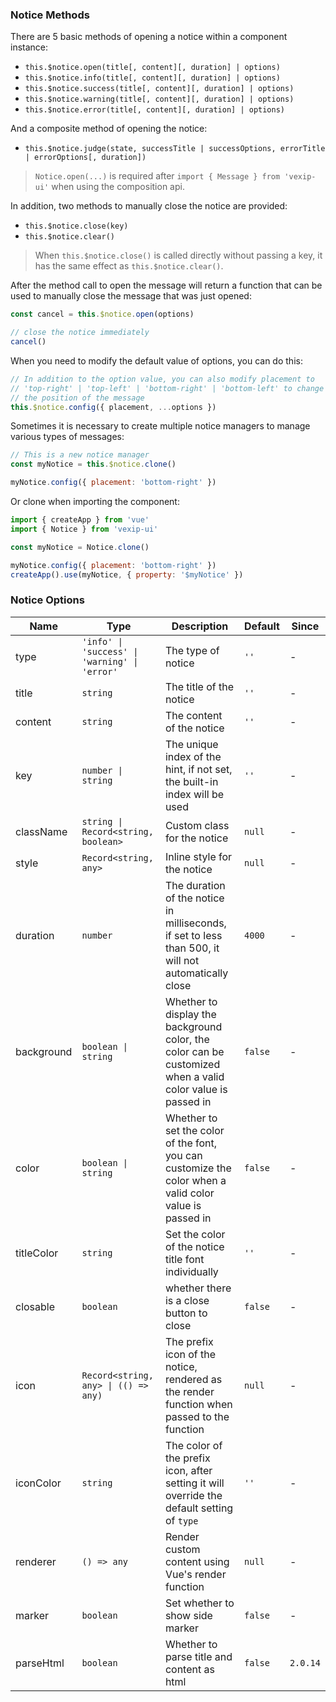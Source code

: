 ### Notice Methods

There are 5 basic methods of opening a notice within a component instance:

- `this.$notice.open(title[, content][, duration] | options)`
- `this.$notice.info(title[, content][, duration] | options)`
- `this.$notice.success(title[, content][, duration] | options)`
- `this.$notice.warning(title[, content][, duration] | options)`
- `this.$notice.error(title[, content][, duration] | options)`

And a composite method of opening the notice:

- `this.$notice.judge(state, successTitle | successOptions, errorTitle | errorOptions[, duration])`

> `Notice.open(...)` is required after `import { Message } from 'vexip-ui'` when using the composition api.

In addition, two methods to manually close the notice are provided:

- `this.$notice.close(key)`
- `this.$notice.clear()`

> When `this.$notice.close()` is called directly without passing a key, it has the same effect as `this.$notice.clear()`.

After the method call to open the message will return a function that can be used to manually close the message that was just opened:

```js
const cancel = this.$notice.open(options)

// close the notice immediately
cancel()
```

When you need to modify the default value of options, you can do this:

```js
// In addition to the option value, you can also modify placement to
// 'top-right' | 'top-left' | 'bottom-right' | 'bottom-left' to change
// the position of the message
this.$notice.config({ placement, ...options })
```

Sometimes it is necessary to create multiple notice managers to manage various types of messages:

```js
// This is a new notice manager
const myNotice = this.$notice.clone()

myNotice.config({ placement: 'bottom-right' })
```

Or clone when importing the component:

```js
import { createApp } from 'vue'
import { Notice } from 'vexip-ui'

const myNotice = Notice.clone()

myNotice.config({ placement: 'bottom-right' })
createApp().use(myNotice, { property: '$myNotice' })
```

### Notice Options

| Name       | Type                                          | Description                                                                                                | Default | Since    |
| ---------- | --------------------------------------------- | ---------------------------------------------------------------------------------------------------------- | ------- | -------- |
| type       | `'info' \| 'success' \| 'warning' \| 'error'` | The type of notice                                                                                         | `''`    | -        |
| title      | `string`                                      | The title of the notice                                                                                    | `''`    | -        |
| content    | `string`                                      | The content of the notice                                                                                  | `''`    | -        |
| key        | `number \| string`                            | The unique index of the hint, if not set, the built-in index will be used                                  | `''`    | -        |
| className  | `string \| Record<string, boolean>`           | Custom class for the notice                                                                                | `null`  | -        |
| style      | `Record<string, any>`                         | Inline style for the notice                                                                                | `null`  | -        |
| duration   | `number`                                      | The duration of the notice in milliseconds, if set to less than 500, it will not automatically close       | `4000`  | -        |
| background | `boolean \| string`                           | Whether to display the background color, the color can be customized when a valid color value is passed in | `false` | -        |
| color      | `boolean \| string`                           | Whether to set the color of the font, you can customize the color when a valid color value is passed in    | `false` | -        |
| titleColor | `string`                                      | Set the color of the notice title font individually                                                        | `''`    | -        |
| closable   | `boolean`                                     | whether there is a close button to close                                                                   | `false` | -        |
| icon       | `Record<string, any> \| (() => any)`          | The prefix icon of the notice, rendered as the render function when passed to the function                 | `null`  | -        |
| iconColor  | `string`                                      | The color of the prefix icon, after setting it will override the default setting of `type`                 | `''`    | -        |
| renderer   | `() => any`                                   | Render custom content using Vue's render function                                                          | `null`  | -        |
| marker     | `boolean`                                     | Set whether to show side marker                                                                            | `false` | -        |
| parseHtml  | `boolean`                                     | Whether to parse title and content as html                                                                 | `false` | `2.0.14` |
